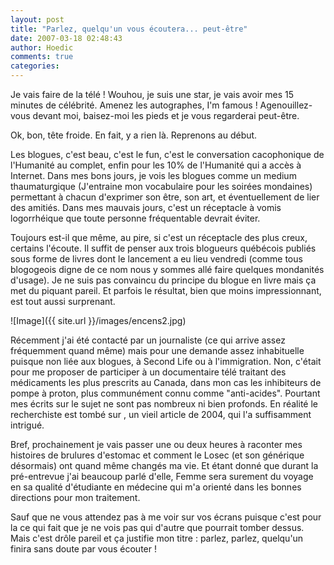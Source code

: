 ```yaml
---
layout: post
title: "Parlez, quelqu'un vous écoutera... peut-être"
date: 2007-03-18 02:48:43
author: Hoedic
comments: true
categories: 
---
```



Je vais faire de la télé ! Wouhou, je suis une star, je vais avoir mes 15 minutes de célébrité. Amenez les autographes, I'm famous ! Agenouillez-vous   devant moi, baisez-moi les pieds et je vous regarderai peut-être.

Ok, bon, tête froide. En fait, y a rien là. Reprenons au début.

Les blogues, c'est beau, c'est le fun, c'est le conversation cacophonique de l'Humanité au complet, enfin pour les 10% de l'Humanité qui a accès à Internet. Dans mes bons jours, je vois les blogues comme un medium thaumaturgique (J'entraine mon vocabulaire pour les soirées mondaines) permettant à chacun d'exprimer son être, son art, et éventuellement de lier des amitiés. Dans mes mauvais jours, c'est un réceptacle à vomis logorrhéique que toute personne fréquentable devrait éviter.

Toujours est-il que même, au pire, si c'est un réceptacle des plus creux, certains l'écoute. Il suffit de penser aux trois blogueurs québécois publiés sous forme de livres dont le lancement a eu lieu vendredi (comme tous blogogeois digne de ce nom nous y sommes allé faire quelques mondanités d'usage). Je ne suis pas convaincu du principe du blogue en livre mais ça met du piquant pareil. Et parfois le résultat, bien que moins impressionnant, est tout aussi surprenant.

![Image]({{ site.url }}/images/encens2.jpg)


Récemment j'ai été contacté par un journaliste (ce qui arrive assez fréquemment quand même) mais pour une demande assez inhabituelle puisque non liée aux blogues, à Second Life ou à l'immigration. Non, c'était pour me proposer de participer à un documentaire télé traitant des médicaments les plus prescrits au Canada, dans mon cas les inhibiteurs de pompe à proton, plus communément connu comme "anti-acides". Pourtant mes écrits sur le sujet ne sont pas nombreux ni bien profonds. En réalité le recherchiste est tombé sur , un vieil article de 2004, qui l'a suffisamment intrigué.

Bref, prochainement je vais passer une ou deux heures à raconter mes histoires de brulures d'estomac et comment le Losec (et son générique désormais) ont quand même changés ma vie. Et étant donné que durant la pré-entrevue j'ai beaucoup parlé d'elle, Femme sera surement du voyage en sa qualité d'étudiante en médecine qui m'a orienté dans les bonnes directions pour mon traitement.

Sauf que ne vous attendez pas à me voir sur vos écrans puisque c'est pour la  ce qui fait que je ne vois pas qui d'autre que  pourrait tomber dessus. Mais c'est drôle pareil et ça justifie mon titre : parlez, parlez, quelqu'un finira sans doute par vous écouter !